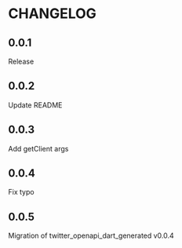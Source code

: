 # CHANGELOG

## 0.0.1

Release

## 0.0.2

Update README

## 0.0.3

Add getClient args

## 0.0.4

Fix typo

## 0.0.5

Migration of twitter_openapi_dart_generated v0.0.4
